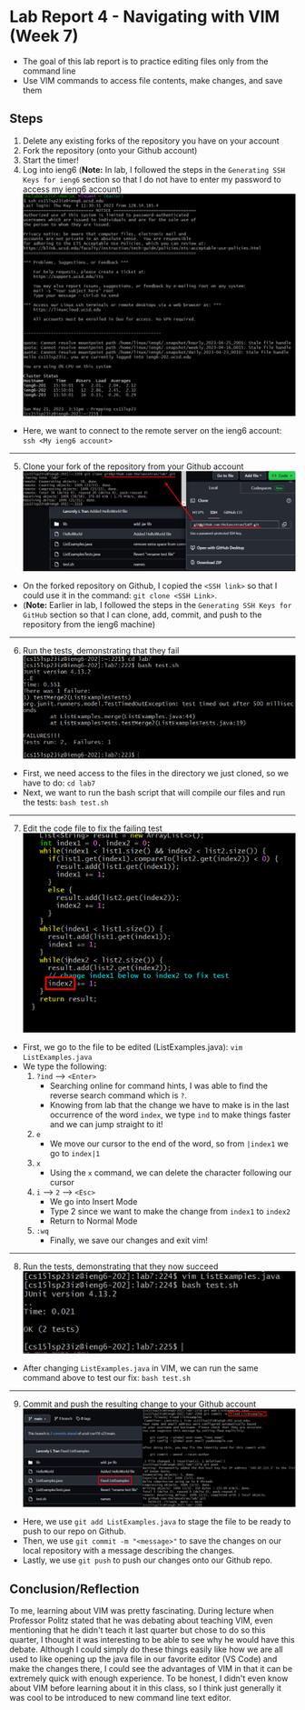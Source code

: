 # **Lab Report 4 - Navigating with VIM (Week 7)**
* The goal of this lab report is to practice editing files only from the command line
* Use VIM commands to access file contents, make changes, and save them

## Steps
  1. Delete any existing forks of the repository you have on your account
  2. Fork the repository (onto your Github account)
  3. Start the timer!
  4. Log into ieng6 (**Note:** In lab, I followed the steps in the `Generating SSH Keys for ieng6` section so that I do not have to enter my password to access my ieng6 account)
![Image](images/Step_4.png) 
* Here, we want to connect to the remote server on the ieng6 account: `ssh <My ieng6 account>`
---
  5. Clone your fork of the repository from your Github account
![Image](images/Step_5.png) 
* On the forked repository on Github, I copied the `<SSH link>` so that I could use it in the command: `git clone <SSH Link>`. 
* (**Note:** Earlier in lab, I followed the steps in the `Generating SSH Keys for GitHub` section so that I can clone, add, commit, and push to the repository from the ieng6 machine)
---
  6. Run the tests, demonstrating that they fail
![Image](images/Step_6.png) 
 
* First, we need access to the files in the directory we just cloned, so we have to do: `cd lab7` 
* Next, we want to run the bash script that will compile our files and run the tests: `bash test.sh`
---
  7. Edit the code file to fix the failing test
![Image](images/Step_7.png) 
* First, we go to the file to be edited (ListExamples.java): `vim ListExamples.java`
* We type the following:
    1. `?ind` --> `<Enter>`
       - Searching online for command hints, I was able to find the reverse search command which is `?`. 
       - Knowing from lab that the change we have to make is in the last occurrence of the word `index`, we type `ind` to make things faster and we can jump straight to it!
    2. `e` 
       - We move our cursor to the end of the word, so from `|index1` we go to `index|1`
    3. `x`
       - Using the `x` command, we can delete the character following our cursor
    4. `i` --> `2` --> `<Esc>`
       - We go into Insert Mode
       - Type 2 since we want to make the change from `index1` to `index2`
       - Return to Normal Mode
    6. `:wq` 
       - Finally, we save our changes and exit vim!
 ---
  8. Run the tests, demonstrating that they now succeed
![Image](images/Step_8.png) 
* After changing `ListExamples.java` in VIM, we can run the same command above to test our fix: `bash test.sh` 
---
  9. Commit and push the resulting change to your Github account
![Image](images/Step_9.png)
* Here, we use `git add ListExamples.java` to stage the file to be ready to push to our repo on Github.
* Then, we use `git commit -m "<message>"` to save the changes on our local repository with a message describing the changes.
* Lastly, we use `git push` to push our changes onto our Github repo.

## Conclusion/Reflection
To me, learning about VIM was pretty fascinating. During lecture when Professor Politz stated that he was debating about teaching VIM, even mentioning that he didn't teach it last quarter but chose to do so this quarter, I thought it was interesting to be able to see why he would have this debate. Although I could simply do these things easily like how we are all used to like opening up the java file in our favorite editor (VS Code) and make the changes there, I could see the advantages of VIM in that it can be extremely quick with enough experience. To be honest, I didn't even know about VIM before learning about it in this class, so I think just generally it was cool to be introduced to new command line text editor.
